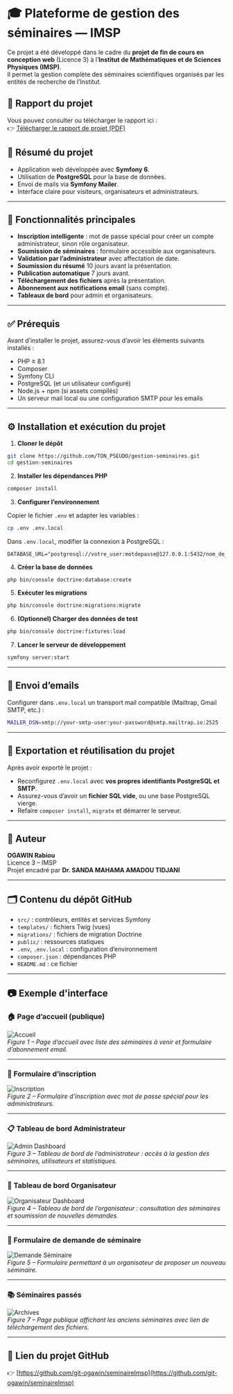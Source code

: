 
# 🎓 Plateforme de gestion des séminaires — IMSP

Ce projet a été développé dans le cadre du **projet de fin de cours en conception web** (Licence 3) à l’**Institut de Mathématiques et de Sciences Physiques (IMSP)**.  
Il permet la gestion complète des séminaires scientifiques organisés par les entités de recherche de l’Institut.

## 📄 Rapport du projet

Vous pouvez consulter ou télécharger le rapport ici :  
👉 [Télécharger le rapport de projet (PDF)](rapport/rapport-seminaire.pdf)


## 🧾 Résumé du projet

- Application web développée avec **Symfony 6**.
- Utilisation de **PostgreSQL** pour la base de données.
- Envoi de mails via **Symfony Mailer**.
- Interface claire pour visiteurs, organisateurs et administrateurs.

---

## 🎯 Fonctionnalités principales

- **Inscription intelligente** : mot de passe spécial pour créer un compte administrateur, sinon rôle organisateur.
- **Soumission de séminaires** : formulaire accessible aux organisateurs.
- **Validation par l’administrateur** avec affectation de date.
- **Soumission du résumé** 10 jours avant la présentation.
- **Publication automatique** 7 jours avant.
- **Téléchargement des fichiers** après la présentation.
- **Abonnement aux notifications email** (sans compte).
- **Tableaux de bord** pour admin et organisateurs.

---

## ✅ Prérequis

Avant d’installer le projet, assurez-vous d’avoir les éléments suivants installés :

- PHP ≥ 8.1
- Composer
- Symfony CLI
- PostgreSQL (et un utilisateur configuré)
- Node.js + npm (si assets compilés)
- Un serveur mail local ou une configuration SMTP pour les emails

---

## ⚙️ Installation et exécution du projet

1. **Cloner le dépôt**

```bash
git clone https://github.com/TON_PSEUDO/gestion-seminaires.git
cd gestion-seminaires
```

2. **Installer les dépendances PHP**

```bash
composer install
```

3. **Configurer l’environnement**

Copier le fichier `.env` et adapter les variables :

```bash
cp .env .env.local
```

Dans `.env.local`, modifier la connexion à PostgreSQL :

```
DATABASE_URL="postgresql://votre_user:motdepasse@127.0.0.1:5432/nom_de_la_base"
```

4. **Créer la base de données**

```bash
php bin/console doctrine:database:create
```

5. **Exécuter les migrations**

```bash
php bin/console doctrine:migrations:migrate
```

6. **(Optionnel) Charger des données de test**

```bash
php bin/console doctrine:fixtures:load
```

7. **Lancer le serveur de développement**

```bash
symfony server:start
```

---

## 📨 Envoi d’emails

Configurer dans `.env.local` un transport mail compatible (Mailtrap, Gmail SMTP, etc.) :

```bash
MAILER_DSN=smtp://your-smtp-user:your-password@smtp.mailtrap.io:2525
```

---

## 🧪 Exportation et réutilisation du projet

Après avoir exporté le projet :
- Reconfigurez `.env.local` avec **vos propres identifiants PostgreSQL et SMTP**.
- Assurez-vous d’avoir un **fichier SQL vide**, ou une base PostgreSQL vierge.
- Refaire `composer install`, `migrate` et démarrer le serveur.

---

## 👤 Auteur

**OGAWIN Rabiou**  
Licence 3 – IMSP  
Projet encadré par **Dr. SANDA MAHAMA AMADOU TIDJANI**

---

## 🗂️ Contenu du dépôt GitHub

- `src/` : contrôleurs, entités et services Symfony
- `templates/` : fichiers Twig (vues)
- `migrations/` : fichiers de migration Doctrine
- `public/` : ressources statiques
- `.env`, `.env.local` : configuration d’environnement
- `composer.json` : dépendances PHP
- `README.md` : ce fichier

---

## 📷 Exemple d'interface

### 🏠 Page d’accueil (publique)

![Accueil](screenshots/accueil.jpg)  
*Figure 1 – Page d’accueil avec liste des séminaires à venir et formulaire d’abonnement email.*

---

### 📝 Formulaire d’inscription

![Inscription](screenshots/inscription.jpg)  
*Figure 2 – Formulaire d’inscription avec mot de passe spécial pour les administrateurs.*

---

### 📋 Tableau de bord Administrateur

![Admin Dashboard](screenshots/admin-dashboard.jpg)  
*Figure 3 – Tableau de bord de l’administrateur : accès à la gestion des séminaires, utilisateurs et statistiques.*

---

### 👤 Tableau de bord Organisateur

![Organisateur Dashboard](screenshots/organisateur-dashboard.jpg)  
*Figure 4 – Tableau de bord de l’organisateur : consultation des séminaires et soumission de nouvelles demandes.*

---

### 📨 Formulaire de demande de séminaire

![Demande Séminaire](screenshots/demande-seminaire.jpg)  
*Figure 5 – Formulaire permettant à un organisateur de proposer un nouveau séminaire.*

---

### 📚 Séminaires passés

![Archives](screenshots/seminaires-passes.jpg)  
*Figure 7 – Page publique affichant les anciens séminaires avec lien de téléchargement des fichiers.*

---

## 🔗 Lien du projet GitHub

👉 [https://github.com/git-ogawin/seminaireImsp](https://github.com/git-ogawin/seminaireImsp)
